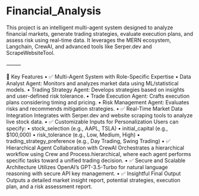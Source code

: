 # Financial_Analysis

This project is an intelligent multi-agent system designed to analyze financial markets, generate trading strategies, evaluate execution plans, and assess risk using real-time data. It leverages the MERN ecosystem, Langchain, CrewAI, and advanced tools like Serper.dev and ScrapeWebsiteTool.

⸻

🚀 Key Features
	•	✅ Multi-Agent System with Role-Specific Expertise
	•	Data Analyst Agent: Monitors and analyzes market data using ML/statistical models.
	•	Trading Strategy Agent: Develops strategies based on insights and user-defined risk tolerance.
	•	Trade Execution Agent: Crafts execution plans considering timing and pricing.
	•	Risk Management Agent: Evaluates risks and recommends mitigation strategies.
	•	✅ Real-Time Market Data Integration
Integrates with Serper.dev and website scraping tools to analyze live stock data.
	•	✅ Customizable Inputs for Personalization
Users can specify:
	•	stock_selection (e.g., AAPL, TSLA)
	•	initial_capital (e.g., $100,000)
	•	risk_tolerance (e.g., Low, Medium, High)
	•	trading_strategy_preference (e.g., Day Trading, Swing Trading)
	•	✅ Hierarchical Agent Collaboration with CrewAI
Orchestrates a hierarchical workflow using Crew and Process.hierarchical, where each agent performs specific tasks toward a unified trading decision.
	•	✅ Secure and Scalable Architecture
Utilizes OpenAI’s GPT-3.5-Turbo for natural language reasoning with secure API key management.
	•	✅ Insightful Final Output
Outputs a detailed market insight report, potential strategies, execution plan, and a risk assessment report.
